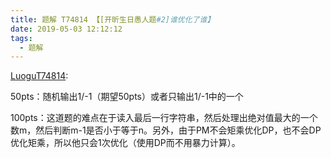```yaml
---
title: 题解 T74814 【[开昕生日愚人题#2]谁优化了谁】
date: 2019-05-03 12:12:12
tags: 
  - 题解
---
```

[LuoguT74814](https://www.luogu.org/problemnew/show/T74814):

50pts：随机输出1/-1（期望50pts）或者只输出1/-1中的一个

100pts：这道题的难点在于读入最后一行字符串，然后处理出绝对值最大的一个数m，然后判断m-1是否小于等于n。另外，由于PM不会矩乘优化DP，也不会DP优化矩乘，所以他只会1次优化（使用DP而不用暴力计算）。